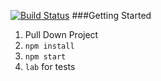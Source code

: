 [![Build Status](https://travis-ci.org/josep2/nockBlog.svg?branch=master)](https://travis-ci.org/josep2/nockBlog)
###Getting Started

1. Pull Down Project
2. ```npm install```
3. ```npm start```
4. ```lab``` for tests